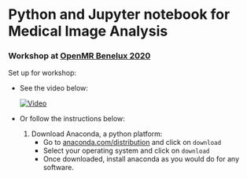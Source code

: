# Python and Jupyter notebook for Medical Image Analysis

### Workshop at [OpenMR Benelux 2020](https://openmrbenelux.github.io/page-openmrb-2020/)


Set up for workshop: 

- See the video below: 

  [![Video](https://img.youtube.com/vi/UNFvChDn6mk/0.jpg)](https://youtu.be/UNFvChDn6mk)
  
- Or follow the instructions below:   

  1. Download Anaconda, a python platform:  
     - Go to [anaconda.com/distribution](https://www.anaconda.com/distribution/) and click on `download`  
     - Select your operating system and click on `download`
     - Once downloaded, install anaconda as you would do for any software. 

